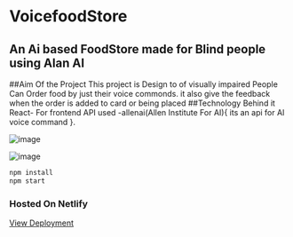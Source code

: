 # VoicefoodStore

## An Ai based FoodStore made for Blind people using Alan AI

##Aim Of the Project
This project is Design to of visually impaired People Can Order food by just their voice commonds. it also give the feedback when the order is added to card or being placed
##Technology Behind it 
React- For frontend
API used -allenai(Allen Institute For AI){ its an api for AI voice command }.

![image](https://user-images.githubusercontent.com/79045059/120094161-70d2e500-c13c-11eb-86c3-644783329abc.png)


![image](https://user-images.githubusercontent.com/79045059/120094172-7a5c4d00-c13c-11eb-829c-535d4c6b8e87.png)

```bash
npm install
npm start
```
### Hosted On Netlify

[View Deployment](https://condescending-mcnulty-3be88d.netlify.app/)
